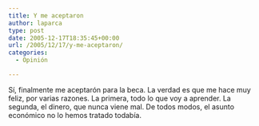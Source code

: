 ```yaml
---
title: Y me aceptaron
author: laparca
type: post
date: 2005-12-17T18:35:45+00:00
url: /2005/12/17/y-me-aceptaron/
categories:
  - Opinión

---
```

Sí, finalmente me aceptarón para la beca. La verdad es que me hace muy feliz, por varias razones. La primera, todo lo que voy a aprender. La segunda, el dinero, que nunca viene mal. De todos modos, el asunto económico no lo hemos tratado todabía.